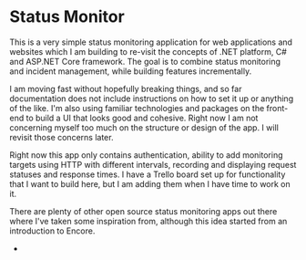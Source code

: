 # Status Monitor

This is a very simple status monitoring application for web applications and websites which I am building to re-visit the concepts of .NET platform, C# and ASP.NET Core framework.
The goal is to combine status monitoring and incident management, while building features incrementally. 

I am moving fast without hopefully breaking things, and so far documentation does not include instructions on how to set it up or anything of the like. 
I'm also using familiar technologies and packages on the front-end to build a UI that looks good and cohesive. Right now I am not concerning myself too much on the
structure or design of the app. I will revisit those concerns later.

Right now this app only contains authentication, ability to add monitoring targets using HTTP with different intervals, 
recording and displaying request statuses and response times. I have a Trello board set up for functionality that I want to build here, but I am adding them when I have time to work on it.

There are plenty of other open source status monitoring apps out there where I've taken some inspiration from, although this idea started from an introduction to Encore. 

- 
